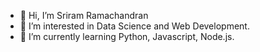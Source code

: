 - 👋 Hi, I’m Sriram Ramachandran
- 👀 I’m interested in Data Science and Web Development.
- 🌱 I’m currently learning Python, Javascript, Node.js.

<!---
sriram47/sriram47 is a ✨ special ✨ repository because its `README.md` (this file) appears on your GitHub profile.
You can click the Preview link to take a look at your changes.
--->
